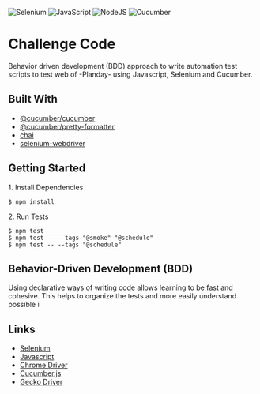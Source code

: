 ![Selenium](https://img.shields.io/badge/Selenium-%2343B02A.svg?style=for-the-badge&logo=selenium&logoColor=white)
![JavaScript](https://img.shields.io/badge/javascript-%23323330.svg?style=for-the-badge&logo=javascript&logoColor=%23F7DF1E)
![NodeJS](https://img.shields.io/badge/node.js-%2343853D.svg?style=for-the-badge&logo=node.js&logoColor=white)
![Cucumber](https://img.shields.io/badge/Cucumber-%2323D96C.svg?style=for-the-badge&logo=Cucumber&logoColor=white)

# Challenge Code

Behavior driven development (BDD) approach to write automation test scripts to test web of -Planday- using Javascript, Selenium and Cucumber.

## Built With

- [@cucumber/cucumber](https://www.npmjs.com/package/@cucumber/cucumber)
- [@cucumber/pretty-formatter](https://www.npmjs.com/package/@cucumber/pretty-formatter)
- [chai](https://www.npmjs.com/package/chai)
- [selenium-webdriver](https://www.npmjs.com/package/selenium-webdriver)

## Getting Started

1\. Install Dependencies

```shell
$ npm install
```

2\. Run Tests

```shell
$ npm test
$ npm test -- --tags "@smoke" "@schedule"
$ npm test -- --tags "@schedule"
```

## Behavior-Driven Development (BDD)

Using declarative ways of writing code allows learning to be fast and cohesive. This helps to organize the tests and more easily understand possible i

## Links

- [Selenium](https://www.selenium.dev/)
- [Javascript](https://developer.mozilla.org/pt-BR/docs/Web/JavaScript)
- [Chrome Driver](https://chromedriver.chromium.org/downloads)
- [Cucumber.js](https://cucumber.io/docs/installation/javascript/)
- [Gecko Driver](https://github.com/mozilla/geckodriver/releases)
